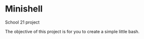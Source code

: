 # Minishell

School 21 project

 The objective of this project is for you to create a simple little bash.
